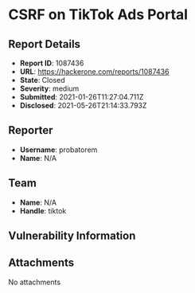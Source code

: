 # CSRF on TikTok Ads Portal

## Report Details
- **Report ID**: 1087436
- **URL**: https://hackerone.com/reports/1087436
- **State**: Closed
- **Severity**: medium
- **Submitted**: 2021-01-26T11:27:04.711Z
- **Disclosed**: 2021-05-26T21:14:33.793Z

## Reporter
- **Username**: probatorem
- **Name**: N/A

## Team
- **Name**: N/A
- **Handle**: tiktok

## Vulnerability Information


## Attachments
No attachments
